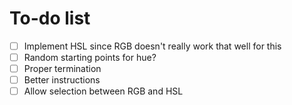 # To-do list

- [ ] Implement HSL since RGB doesn't really work that well for this
- [ ] Random starting points for hue?
- [ ] Proper termination
- [ ] Better instructions
- [ ] Allow selection between RGB and HSL
